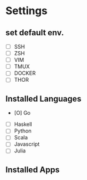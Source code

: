 # Settings

## set default env.
- [ ] SSH
- [ ] ZSH
- [ ] VIM
- [ ] TMUX
- [ ] DOCKER
- [ ] THOR

## Installed Languages
- [O] Go
- [ ] Haskell
- [ ] Python
- [ ] Scala
- [ ] Javascript
- [ ] Julia

## Installed Apps
